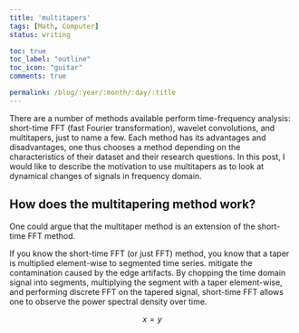 ```yaml
---
title: 'multitapers'
tags: [Math, Computer]
status: writing

toc: true
toc_label: "outline"
toc_icon: "guitar"
comments: true

permalink: /blog/:year/:month/:day/:title
--- 
```


There are a number of methods available perform time-frequency analysis: short-time FFT (fast Fourier transformation), wavelet convolutions, and multitapers, just to name a few. Each method has its advantages and disadvantages, one thus chooses a method depending on the characteristics of their dataset and their research questions. In this post, I would like to describe the motivation to use multitapers as to look at dynamical changes of signals in frequency domain.

## How does the multitapering method work?
One could argue that the multitaper method is an extension of the short-time FFT method.

If you know the short-time FFT (or just FFT) method, you know that a taper is multiplied element-wise to segmented time series. mitigate the contamination caused by the edge artifacts. By chopping the time domain signal into segments, multiplying the segment with a taper element-wise, and performing discrete FFT on the tapered signal, short-time FFT allows one to observe the power spectral density over time.

$$
x = y
$$

